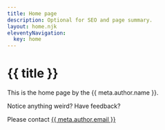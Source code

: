 ```yaml
---
title: Home page
description: Optional for SEO and page summary.
layout: home.njk
eleventyNavigation:
  key: home
---
```


# {{ title }}

This is the home page by the {{ meta.author.name }}.

Notice anything weird? Have feedback?

Please contact <a href="mailto:{{ meta.author.email | url }}">{{ meta.author.email }}</a>

